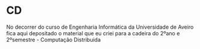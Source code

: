 # CD
No decorrer do curso de Engenharia Informática da Universidade de Aveiro fica aqui depositado o material que eu criei para a cadeira do 2ºano e 2ºsemestre - Computação Distribuida